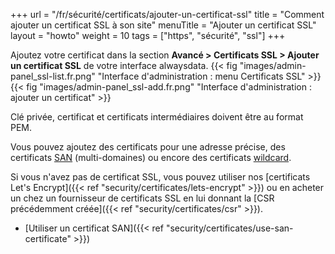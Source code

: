 +++
url = "/fr/sécurité/certificats/ajouter-un-certificat-ssl"
title = "Comment ajouter un certificat SSL à son site"
menuTitle = "Ajouter un certificat SSL"
layout = "howto"
weight = 10
tags = ["https", "sécurité", "ssl"]
+++

Ajoutez votre certificat dans la section **Avancé > Certificats SSL > Ajouter un certificat SSL** de votre interface alwaysdata.
{{< fig "images/admin-panel_ssl-list.fr.png" "Interface d'administration : menu Certificats SSL" >}}
{{< fig "images/admin-panel_ssl-add.fr.png" "Interface d'administration : ajouter un certificat" >}}

Clé privée, certificat et certificats intermédiaires doivent être au format PEM.

Vous pouvez ajoutez des certificats pour une adresse précise, des certificats [SAN](https://en.wikipedia.org/wiki/Subject_Alternative_Name) (multi-domaines) ou encore des certificats [wildcard](https://en.wikipedia.org/wiki/Wildcard_certificate).

Si vous n'avez pas de certificat SSL, vous pouvez utiliser nos [certificats Let's Encrypt]({{< ref "security/certificates/lets-encrypt" >}}) ou en acheter un chez un fournisseur de certificats SSL en lui donnant la [CSR précédemment créée]({{< ref "security/certificates/csr" >}}).

- [Utiliser un certificat SAN]({{< ref "security/certificates/use-san-certificate" >}})

